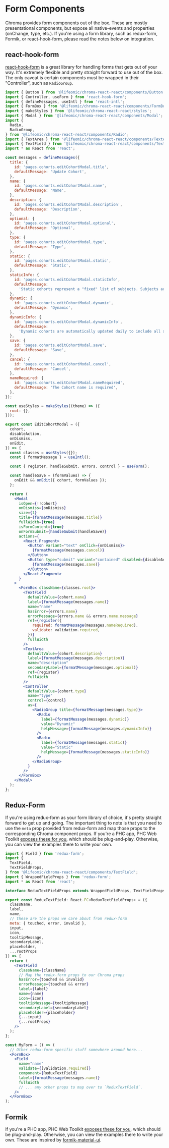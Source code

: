 # Form Components

Chroma provides form components out of the box. These are mostly presentational
components, but expose all native-events and properties (onChange, type, etc.).
If you're using a form library, such as redux-form, Formik, or react-hook-form,
please read the notes below on integration.

## react-hook-form

[react-hook-form](https://react-hook-form.com/) is a great library for handling
forms that gets out of your way. It's extremely flexible and pretty straight
forward to use out of the box. The only caveat is certain components must be
wrapped in their "Controller", such as `RadioGroup`.

```jsx
import { Button } from '@lifeomic/chroma-react-react/components/Button';
import { Controller, useForm } from 'react-hook-form';
import { defineMessages, useIntl } from 'react-intl';
import { FormBox } from '@lifeomic/chroma-react-react/components/FormBox';
import { makeStyles } from '@lifeomic/chroma-react-react/styles';
import { Modal } from '@lifeomic/chroma-react-react/components/Modal';
import {
  Radio,
  RadioGroup,
} from '@lifeomic/chroma-react-react/components/Radio';
import { TextArea } from '@lifeomic/chroma-react-react/components/TextArea';
import { TextField } from '@lifeomic/chroma-react-react/components/TextField';
import * as React from 'react';

const messages = defineMessages({
  title: {
    id: 'pages.cohorts.editCohortModal.title',
    defaultMessage: 'Update Cohort',
  },
  name: {
    id: 'pages.cohorts.editCohortModal.name',
    defaultMessage: 'Name',
  },
  description: {
    id: 'pages.cohorts.editCohortModal.description',
    defaultMessage: 'Description',
  },
  optional: {
    id: 'pages.cohorts.editCohortModal.optional',
    defaultMessage: 'Optional',
  },
  type: {
    id: 'pages.cohorts.editCohortModal.type',
    defaultMessage: 'Type',
  },
  static: {
    id: 'pages.cohorts.editCohortModal.static',
    defaultMessage: 'Static',
  },
  staticInfo: {
    id: 'pages.cohorts.editCohortModal.staticInfo',
    defaultMessage:
      'Static cohorts represent a "fixed" list of subjects. Subjects are never added or removed, but their data are still subject to change.',
  },
  dynamic: {
    id: 'pages.cohorts.editCohortModal.dynamic',
    defaultMessage: 'Dynamic',
  },
  dynamicInfo: {
    id: 'pages.cohorts.editCohortModal.dynamicInfo',
    defaultMessage:
      'Dynamic cohorts are automatically updated daily to include all subjects who currently meet the selected filter criteria.',
  },
  save: {
    id: 'pages.cohorts.editCohortModal.save',
    defaultMessage: 'Save',
  },
  cancel: {
    id: 'pages.cohorts.editCohortModal.cancel',
    defaultMessage: 'Cancel',
  },
  nameRequired: {
    id: 'pages.cohorts.editCohortModal.nameRequired',
    defaultMessage: 'The Cohort name is required',
  },
});

const useStyles = makeStyles((theme) => ({
  root: {},
}));

export const EditCohortModal = ({
  cohort,
  disableAction,
  onDismiss,
  onEdit,
}) => {
  const classes = useStyles({});
  const { formatMessage } = useIntl();

  const { register, handleSubmit, errors, control } = useForm();

  const handleSave = (formValues) => {
    onEdit && onEdit({ cohort, formValues });
  };

  return (
    <Modal
      isOpen={!!cohort}
      onDismiss={onDismiss}
      size={1}
      title={formatMessage(messages.title)}
      fullWidth={true}
      isFormContent={true}
      onFormSubmit={handleSubmit(handleSave)}
      actions={
        <React.Fragment>
          <Button variant="text" onClick={onDismiss}>
            {formatMessage(messages.cancel)}
          </Button>
          <Button type="submit" variant="contained" disabled={disableAction}>
            {formatMessage(messages.save)}
          </Button>
        </React.Fragment>
      }
    >
      <FormBox className={classes.root}>
        <TextField
          defaultValue={cohort.name}
          label={formatMessage(messages.name)}
          name="name"
          hasError={errors.name}
          errorMessage={errors.name && errors.name.message}
          ref={register({
            required: formatMessage(messages.nameRequired),
            validate: validation.required,
          })}
          fullWidth
        />
        <TextArea
          defaultValue={cohort.description}
          label={formatMessage(messages.description)}
          name="description"
          secondaryLabel={formatMessage(messages.optional)}
          ref={register}
          fullWidth
        />
        <Controller
          defaultValue={cohort.type}
          name="type"
          control={control}
          as={
            <RadioGroup title={formatMessage(messages.type)}>
              <Radio
                label={formatMessage(messages.dynamic)}
                value="Dynamic"
                helpMessage={formatMessage(messages.dynamicInfo)}
              />
              <Radio
                label={formatMessage(messages.static)}
                value="Static"
                helpMessage={formatMessage(messages.staticInfo)}
              />
            </RadioGroup>
          }
        />
      </FormBox>
    </Modal>
  );
};
```

## Redux-Form

If you're using redux-form as your form library of choice, it's pretty straight
forward to get up and going. The important thing to note is that you need to use
the `meta` prop provided from redux-form and map those props to the
corresponding Chroma component props. If you're a PHC app, PHC Web Toolkit
[exposes these for you](https://bitbucket.org/lifeomic/pmp-ui/src/master/packages/phc-web-toolkit/src/components/ChromaReduxForm/),
which should be plug-and-play. Otherwise, you can view the examples there to
write your own.

```jsx
import { Field } from 'redux-form';
import {
  TextField,
  TextFieldProps,
} from '@lifeomic/chroma-react-react/components/TextField';
import { WrappedFieldProps } from 'redux-form';
import * as React from 'react';

interface ReduxTextFieldProps extends WrappedFieldProps, TextFieldProps {}

export const ReduxTextField: React.FC<ReduxTextFieldProps> = ({
  className,
  label,
  name,
  // these are the props we care about from redux-form
  meta: { touched, error, invalid },
  input,
  icon,
  tooltipMessage,
  secondaryLabel,
  placeholder,
  ...rootProps
}) => {
  return (
    <TextField
      className={className}
      // Map the redux-form props to our Chroma props
      hasError={touched && invalid}
      errorMessage={touched && error}
      label={label}
      name={name}
      icon={icon}
      tooltipMessage={tooltipMessage}
      secondaryLabel={secondaryLabel}
      placeholder={placeholder}
      {...input}
      {...rootProps}
    />
  );
};

const MyForm = () => (
  // Other redux-form specific stuff somewhere around here...
  <FormBox>
    <Field
      name="name"
      validate={[validation.required]}
      component={ReduxTextField}
      label={formatMessage(messages.name)}
      fullWidth
      // ... any other props to map over to `ReduxTextField`.
    />
  </FormBox>
);
```

## Formik

If you're a PHC app, PHC Web Toolkit
[exposes these for you](https://bitbucket.org/lifeomic/pmp-ui/src/master/packages/phc-web-toolkit/src/components/ChromaFormik/),
which should be plug-and-play. Otherwise, you can view the examples there to
write your own. These are inspired by
[formik-material-ui](https://github.com/stackworx/formik-material-ui/blob/master/packages/formik-material-ui/src/TextField.tsx).
